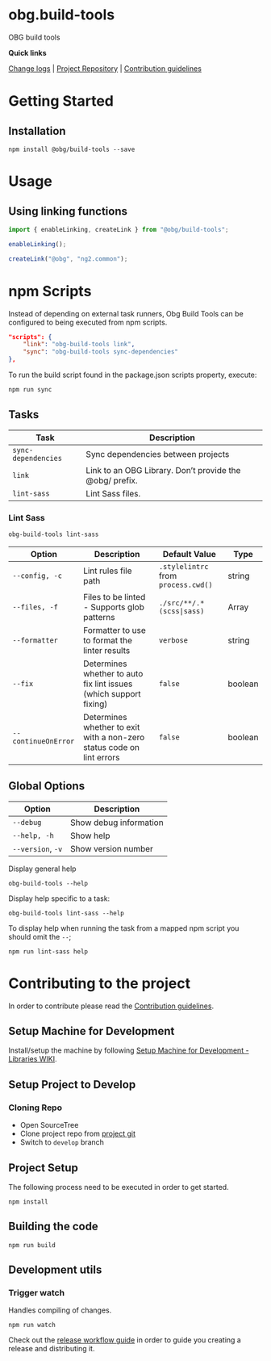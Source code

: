 [projectUri]: https://bitbucketsson.betsson.local/projects/WF/repos/obg.build-tools
[projectGit]: https://bitbucketsson.betsson.local/scm/wf/obg.build-tools.git
[changeLog]: ./doc/CHANGELOG.md

[contribWiki]: https://wikisson.betsson.local/display/SG/Contribution+Guidelines
[releaseWorkflowWiki]: https://wikisson.betsson.local/display/SG/Prepare+new+Release+for+Library
[setupMachineWiki]: https://wikisson.betsson.local/display/SG/Setup+Machine+for+Development+-+Libraries

# obg.build-tools
OBG build tools 

**Quick links**

[Change logs][changeLog] | [Project Repository][projectUri] | [Contribution guidelines][contribWiki]

# Getting Started

## Installation

```
npm install @obg/build-tools --save
```

# Usage

## Using linking functions

```js
import { enableLinking, createLink } from "@obg/build-tools";

enableLinking();

createLink("@obg", "ng2.common");
```

# npm Scripts

Instead of depending on external task runners, Obg Build Tools can be configured to being executed from npm scripts.

```json
"scripts": {
    "link": "obg-build-tools link",
    "sync": "obg-build-tools sync-dependencies"
},
````
To run the build script found in the package.json scripts property, execute:

```cmd
npm run sync
```


## Tasks

| Task                  | Description                                                                                            |
|-----------------------|--------------------------------------------------------------------------------------------------------|
| `sync-dependencies`   | Sync dependencies between projects                                                                     |
| `link`                | Link to an OBG Library. Don’t provide the @obg/ prefix.                                                |
| `lint-sass`           | Lint Sass files.                                                                                       |

### Lint Sass
```bash
obg-build-tools lint-sass
```

| Option                | Description                                                             | Default Value                       | Type         |
|-----------------------|-------------------------------------------------------------------------|-------------------------------------|--------------|
| `--config, -c`        | Lint rules file path                                                    | `.stylelintrc` from `process.cwd()` | string       |
| `--files, -f`         | Files to be linted - Supports glob patterns                             | `./src/**/.*(scss\|sass)`           | Array|string |
| `--formatter`         | Formatter to use to format the linter results                           | `verbose`                           | string       |
| `--fix`               | Determines whether to auto fix lint issues (which support fixing)       | `false`                             | boolean      |
| `--continueOnError`   | Determines whether to exit with a non-zero status code on lint errors   | `false`                             | boolean      |

## Global Options
| Option            | Description            |
|-------------------|------------------------|
| `--debug`         | Show debug information |
| `--help, -h`      | Show help              |
| `--version`, `-v` | Show version number    |

Display general help
```
obg-build-tools --help
```

Display help specific to a task:
```
obg-build-tools lint-sass --help
```

To display help when running the task from a mapped npm script you should omit the `--`;
```
npm run lint-sass help
```

# Contributing to the project
In order to contribute please read the [Contribution guidelines][contribWiki].

## Setup Machine for Development
Install/setup the machine by following [Setup Machine for Development - Libraries WIKI][setupMachineWiki].

## Setup Project to Develop

### Cloning Repo

- Open SourceTree
- Clone project repo from [project git][projectGit]
- Switch to `develop` branch


## Project Setup
The following process need to be executed in order to get started.

```
npm install
```


## Building the code

```
npm run build
```

## Development utils

### Trigger watch
Handles compiling of changes.
```
npm run watch
```


Check out the [release workflow guide][releaseWorkflowWiki] in order to guide you creating a release and distributing it.
